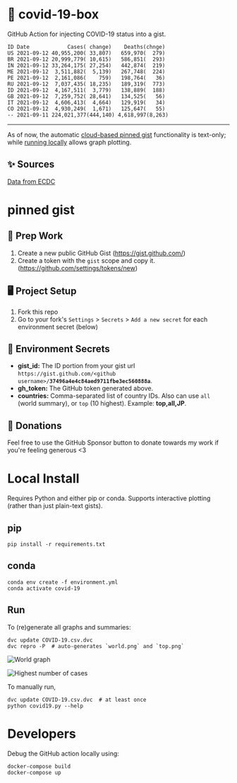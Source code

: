 # 🏥 covid-19-box

GitHub Action for injecting COVID-19 status into a gist.

```
ID Date            Cases( change)    Deaths(chnge)
US 2021-09-12 40,955,200( 33,807)   659,970(  279)
BR 2021-09-12 20,999,779( 10,615)   586,851(  293)
IN 2021-09-12 33,264,175( 27,254)   442,874(  219)
ME 2021-09-12  3,511,882(  5,139)   267,748(  224)
PE 2021-09-12  2,161,086(    759)   198,764(   36)
RU 2021-09-12  7,037,435( 18,235)   189,319(  773)
ID 2021-09-12  4,167,511(  3,779)   138,889(  188)
GB 2021-09-12  7,259,752( 28,641)   134,525(   56)
IT 2021-09-12  4,606,413(  4,664)   129,919(   34)
CO 2021-09-12  4,930,249(  1,671)   125,647(   55)
-- 2021-09-11 224,021,377(444,140) 4,618,997(8,263)
```

---

As of now, the automatic [cloud-based pinned gist](#pinned-gist) functionality is text-only;
while [running locally](#local-install) allows graph plotting.

## ✨ Sources

[Data from ECDC](https://www.ecdc.europa.eu/en/publications-data/download-todays-data-geographic-distribution-covid-19-cases-worldwide)

# pinned gist

## 🎒 Prep Work
1. Create a new public GitHub Gist (https://gist.github.com/)
1. Create a token with the `gist` scope and copy it. (https://github.com/settings/tokens/new)

## 🖥 Project Setup
1. Fork this repo
1. Go to your fork's `Settings` > `Secrets` > `Add a new secret` for each environment secret (below)

## 🤫 Environment Secrets
- **gist_id:** The ID portion from your gist url `https://gist.github.com/<github username>/`**`37496a4e4c84aed9711fbe3ec560888a`**.
- **gh_token:** The GitHub token generated above.
- **countries:** Comma-separated list of country IDs. Also can use `all` (world summary), or `top` (10 highest). Example: **top,all,JP**.

## 💸 Donations

Feel free to use the GitHub Sponsor button to donate towards my work if you're feeling generous <3

# Local Install

Requires Python and either pip or conda. Supports interactive plotting (rather than just plain-text gists).

## pip

```
pip install -r requirements.txt
```

## conda

```
conda env create -f environment.yml
conda activate covid-19
```

## Run

To (re)generate all graphs and summaries:

```
dvc update COVID-19.csv.dvc
dvc repro -P  # auto-generates `world.png` and `top.png`
```

![World graph](world.png)

![Highest number of cases](top.png)

To manually run,

```
dvc update COVID-19.csv.dvc  # at least once
python covid19.py --help
```

# Developers

Debug the GitHub action locally using:

```
docker-compose build
docker-compose up
```
